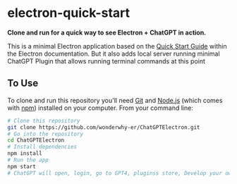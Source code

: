 # electron-quick-start

**Clone and run for a quick way to see Electron + ChatGPT in action.**

This is a minimal Electron application based on the [Quick Start Guide](https://electronjs.org/docs/latest/tutorial/quick-start) within the Electron documentation.
But it also adds local server running minimal ChatGPT Plugin that allows running terminal commands at this point


## To Use

To clone and run this repository you'll need [Git](https://git-scm.com) and [Node.js](https://nodejs.org/en/download/) (which comes with [npm](http://npmjs.com)) installed on your computer. From your command line:

```bash
# Clone this repository
git clone https://github.com/wonderwhy-er/ChatGPTElectron.git
# Go into the repository
cd ChatGPTElectron
# Install dependencies
npm install
# Run the app
npm start
# ChatGPT will open, login, go to GPT4, pluginss store, Develop your own plugin, add localhost:3000
```
